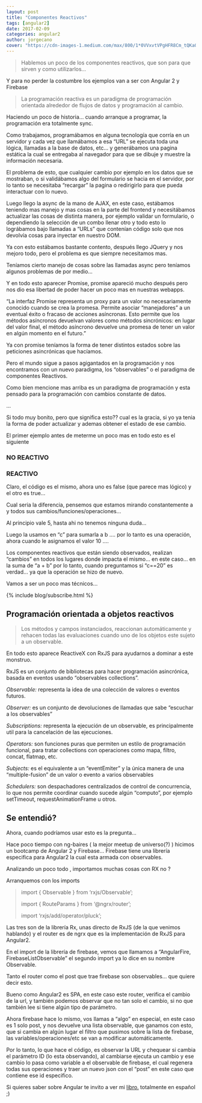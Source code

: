 ```yaml
---
layout: post
title: "Componentes Reactivos"
tags: [angular2]
date: 2017-02-09
categories: angular2
author: jorgecano
cover: "https://cdn-images-1.medium.com/max/800/1*0VVxvtVPgHFR8Cm_tQKaOA.png"
---
```

> Hablemos un poco de los componentes reactivos, que son para que sirven y como utilizarlos…

<amp-img width="750" height="422" layout="responsive" src="https://cdn-images-1.medium.com/max/800/1*0VVxvtVPgHFR8Cm_tQKaOA.png"></amp-img>

Y para no perder la costumbre los ejemplos van a ser con Angular 2 y Firebase

<amp-img width="400" height="400" src="https://cdn-images-1.medium.com/max/800/1*m13nL_ZByB4L131aNhOysA.png"></amp-img>

<blockquote>La programación reactiva es un paradigma de programación orientada alrededor de flujos de datos y programación al cambio.</blockquote>

Haciendo un poco de historia… cuando arranque a programar, la programación era totalmente sync.

Como trabajamos, programábamos en alguna tecnología que corría en un servidor y cada vez que llamábamos a esa “URL” se ejecuta toda una lógica, llamadas a la base de datos, etc… y generábamos una pagina estática la cual se entregaba al navegador para que se dibuje y muestre la información necesaria.

El problema de esto, que cualquier cambio por ejemplo en los datos que se mostraban, o si validábamos algo del formulario se hacia en el servidor, por lo tanto se necesitaba “recargar” la pagina o redirigirlo para que pueda interactuar con lo nuevo.

Luego llego la async de la mano de AJAX, en este caso, estábamos teniendo mas manejo y mas cosas en la parte del frontend y necesitábamos actualizar las cosas de distinta manera, por ejemplo validar un formulario, o dependiendo la selección de un combo llenar otro y todo esto lo lográbamos bajo llamadas a “URLs” que contenían código solo que nos devolvía cosas para inyectar en nuestro DOM.

Ya con esto estábamos bastante contento, después llego JQuery y nos mejoro todo, pero el problema es que siempre necesitamos mas.

Teníamos cierto manejo de cosas sobre las llamadas async pero teníamos algunos problemas de por medio…

Y en todo esto aparecer Promise, promise apareció mucho después pero nos dio esa libertad de poder hacer un poco mas en nuestras webapps.

“La interfaz Promise representa un proxy para un valor no necesariamente conocido cuando se crea la promesa. Permite asociar “manejadores” a un eventual éxito o fracaso de acciones asíncronas. Esto permite que los métodos asíncronos devuelvan valores como métodos sincrónicos: en lugar del valor final, el método asíncrono devuelve una promesa de tener un valor en algún momento en el futuro.”

Ya con promise teníamos la forma de tener distintos estados sobre las peticiones asincrónicas que hacíamos.

Pero el mundo sigue a pasos agigantados en la programación y nos encontramos con un nuevo paradigma, los “observables” o el paradigma de componentes Reactivos.

Como bien mencione mas arriba es un paradigma de programación y esta pensado para la programación con cambios constante de datos.

…

Si todo muy bonito, pero que significa esto?? cual es la gracia, si yo ya tenia la forma de poder actualizar y ademas obtener el estado de ese cambio.

El primer ejemplo antes de meterme un poco mas en todo esto es el siguiente

### NO REACTIVO
<script src="https://gist.github.com/jorgeucano/1259ed1e95e32a167558e3fe23cdf488.js"></script>

### REACTIVO
<script src="https://gist.github.com/jorgeucano/22a49ec08a902a156167736317b454d6.js"></script>

Claro, el código es el mismo, ahora uno es false (que parece mas lógico) y el otro es true…

Cual seria la diferencia, pensemos que estamos mirando constantemente a y todos sus cambios/funciones/operaciones…

Al principio vale 5, hasta ahi no tenemos ninguna duda…

Luego la usamos en “c” para sumarla a b …. por lo tanto es una operación, ahora cuando le asignamos el valor 10 ….

Los componentes reactivos que están siendo observados, realizan “cambios” en todos los lugares donde impacta el mismo… en este caso… en la suma de “a + b” por lo tanto, cuando preguntamos si “c==20” es verdad… ya que la operación se hizo de nuevo.

<amp-img width="750" height="422" layout="responsive" src="https://cdn-images-1.medium.com/max/800/1*DjKh74Tddsh8vFbKBwCXsg.jpeg"></amp-img>

Vamos a ser un poco mas técnicos…

{% include blog/subscribe.html %}

## Programación orientada a objetos reactivos

<blockquote>Los métodos y campos instanciados, reaccionan automáticamente y rehacen todas las evaluaciones cuando uno de los objetos este sujeto a un observable.</blockquote>

En todo esto aparece ReactiveX con RxJS para ayudarnos a dominar a este monstruo.

<amp-img width="750" height="422" layout="responsive" src="https://cdn-images-1.medium.com/max/800/1*CFg7962LWKsujzvKunIKYw.jpeg"></amp-img>

RxJS es un conjunto de bibliotecas para hacer programación asincrónica, basada en eventos usando “observables collections”.

*Observable:* representa la idea de una colección de valores o eventos futuros.

*Observer:* es un conjunto de devoluciones de llamadas que sabe “escuchar a los observables”

*Subscriptions:* representa la ejecución de un observable, es principalmente util para la cancelación de las ejecuciones.

*Operators:* son funciones puras que permiten un estilo de programación funcional, para tratar collections con operaciones como mapa, filtro, concat, flatmap, etc.

*Subjects:* es el equivalente a un “eventEmiter” y la única manera de una “multiple-fusion” de un valor o evento a varios observables

*Schedulers:* son despachadores centralizados de control de concurrencia, lo que nos permite coordinar cuando sucede algún “computo”, por ejemplo setTimeout, requestAnimationFrame u otros.

## Se entendió?

<amp-img width="400" height="400" src="https://cdn-images-1.medium.com/max/800/1*dqeIZ_6g6OXJpwIcp2zikw.gif"></amp-img>

Ahora, cuando podríamos usar esto es la pregunta…

Hace poco tiempo con ng-baires ( la mejor meetup de universo(?) ) hicimos un bootcamp de Angular 2 y Firebase… Firebase tiene una librería especifica para Angular2 la cual esta armada con observables.

<script src="https://gist.github.com/jorgeucano/4a9494a72d239cae021b5343486cf5de.js"></script>

Analizando un poco todo , importamos muchas cosas con RX no ?

Arranquemos con los imports

<blockquote>import { Observable } from ‘rxjs/Observable’;

import { RouteParams } from ‘@ngrx/router’;

import ‘rxjs/add/operator/pluck’;</blockquote>

Las tres son de la librería Rx, unas directo de RxJS (de la que venimos hablando) y el router es de ngrx que es la implementación de RxJS para Angular2.

En el import de la librería de firebase, vemos que llamamos a “AngularFire, FirebaseListObservable” el segundo import ya lo dice en su nombre Observable.

Tanto el router como el post que trae firebase son observables… que quiere decir esto.

Bueno como Angular2 es SPA, en este caso este router, verifica el cambio de la url, y también podemos observar que no tan solo el cambio, si no que también lee si tiene algún tipo de parámetro.

Ahora firebase hace lo mismo, vos llamas a “algo” en especial, en este caso es 1 solo post, y nos devuelve una lista observable, que ganamos con esto, que si cambia en algún lugar el filtro que pusimos sobre la lista de firebase, las variables/operaciones/etc se van a modificar automáticamente.

Por lo tanto, lo que hace el código, es observar la URL y chequear si cambia el parámetro ID (lo esta observando), al cambiarse ejecuta un cambio y ese cambio lo pasa como variable a el observable de firebase, el cual regenera todas sus operaciones y traer un nuevo json con el “post” en este caso que contiene ese id especifico.

Si quieres saber sobre Angular te invito a ver mi <a href="https://leanpub.com/entendiendoangular" target="_blank">libro.</a> totalmente en español ;)

